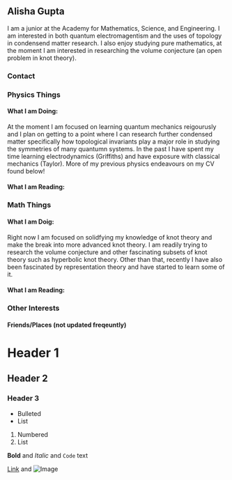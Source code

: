 ## Alisha Gupta

I am a junior at the Academy for Mathematics, Science, and Engineering. I am interested in both quantum electromagentism and the uses of topology in condensend matter research. I also enjoy studying pure mathematics, at the moment I am interested in researching the volume conjecture (an open problem in knot theory). 

### Contact
### Physics Things
#### What I am Doing:
At the moment I am focused on learning quantum mechanics reigourusly and I plan on getting to a point where I can research further condensed matter specifically how topological invariants play a major role in studying the symmetries of many quantumn systems. In the past I have spent my time learning electrodynamics (Griffiths) and have exposure with classical mechanics (Taylor). More of my previous physics endeavours on my CV found below! 
#### What I am Reading:
### Math Things
#### What I am Doig:
Right now I am focused on solidfying my knowledge of knot theory and make the break into more advanced knot theory. I am readily trying to research the volume conjecture and other fascinating subsets of knot theory such as hyperbolic knot theory. Other than that, recently I have also been fascinated by representation theory and have started to learn some of it. 
#### What I am Reading:
### Other Interests

#### Friends/Places (not updated freqeuntly) 



# Header 1
## Header 2
### Header 3

- Bulleted
- List

1. Numbered
2. List

**Bold** and _Italic_ and `Code` text

[Link](url) and ![Image](src)
```
